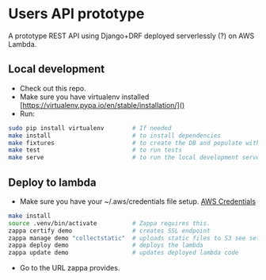 
# Users API prototype

A prototype REST API using Django+DRF deployed serverlessly (?) on AWS Lambda.

## Local development

- Check out this repo.
- Make sure you have virtualenv installed [https://virtualenv.pypa.io/en/stable/installation/]()
- Run:

```sh
sudo pip install virtualenv        # If needed
make install                       # to install dependencies
make fixtures                      # to create the DB and populate with random users.
make test                          # to run tests
make serve                         # to run the local development server
```

## Deploy to lambda

- Make sure you have your ~/.aws/credentials file setup. [AWS Credentials](https://aws.amazon.com/blogs/security/a-new-and-standardized-way-to-manage-credentials-in-the-aws-sdks/) 

```sh
make install
source .venv/bin/activate          # Zappa requires this.
zappa certify demo                 # creates SSL endpoint
zappa manage demo "collectstatic"  # uploads static files to S3 see settings.py for required env. vars.
zappa deploy demo                  # deploys the lambda
zappa update demo                  # updates deployed lambda code

```
- Go to the URL zappa provides.
